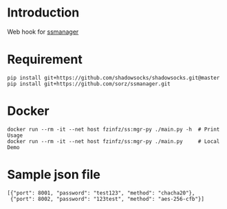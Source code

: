 # Introduction
Web hook for [ssmanager](https://github.com/sorz/ssmanager)

# Requirement
```
pip install git+https://github.com/shadowsocks/shadowsocks.git@master
pip install git+https://github.com/sorz/ssmanager.git
```

# Docker
```
docker run --rm -it --net host fzinfz/ss:mgr-py ./main.py -h  # Print Usage
docker run --rm -it --net host fzinfz/ss:mgr-py ./main.py     # Local Demo
```

# Sample json file
```
[{"port": 8001, "password": "test123", "method": "chacha20"},
 {"port": 8002, "password": "123test", "method": "aes-256-cfb"}]
```
